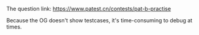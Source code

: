 The question link:
https://www.patest.cn/contests/pat-b-practise

Because the OG doesn't show testcases, it's time-consuming to debug at times.
